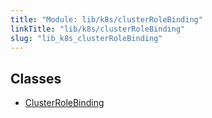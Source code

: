 ```yaml
---
title: "Module: lib/k8s/clusterRoleBinding"
linkTitle: "lib/k8s/clusterRoleBinding"
slug: "lib_k8s_clusterRoleBinding"
---
```


## Classes

- [ClusterRoleBinding](../classes/lib_k8s_clusterRoleBinding.ClusterRoleBinding.md)
